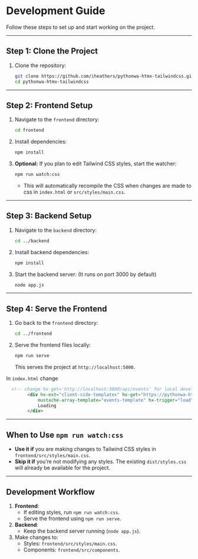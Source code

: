 # **Development Guide**

Follow these steps to set up and start working on the project.

---

## **Step 1: Clone the Project**

1. Clone the repository:
   ```bash
   git clone https://github.com/iheathers/pythonwa-htmx-tailwindcss.git
   cd pythonwa-htmx-tailwindcss
   ```

---

## **Step 2: Frontend Setup**

1. Navigate to the `frontend` directory:
   ```bash
   cd frontend
   ```

2. Install dependencies:
   ```bash
   npm install
   ```

3. **Optional:** If you plan to edit Tailwind CSS styles, start the watcher:
   ```bash
   npm run watch:css
   ```

   - This will automatically recompile the CSS when changes are made to css in `index.html` or `src/styles/main.css`.

---

## **Step 3: Backend Setup**

1. Navigate to the `backend` directory:
   ```bash
   cd ../backend
   ```

2. Install backend dependencies:
   ```bash
   npm install
   ```

3. Start the backend server: (It runs on port 3000 by default)
   ```bash
   node app.js
   ```

---

## **Step 4: Serve the Frontend**

1. Go back to the `frontend` directory:
   ```bash
   cd ../frontend
   ```

2. Serve the frontend files locally:
   ```bash
   npm run serve
   ```

   This serves the project at `http://localhost:5000`.

In `index.html` change 

```html
  <!-- change hx-get='http://localhost:3000/api/events' for local development -->
        <div hx-ext="client-side-templates" hx-get="https://pythonwa-htmx-tailwindcss.onrender.com/api/events"
            mustache-array-template="events-template" hx-trigger="load" hx-swap="outerHTML">
            Loading
        </div>


```

---

## **When to Use `npm run watch:css`**

- **Use it if** you are making changes to Tailwind CSS styles in `frontend/src/styles/main.css`.
- **Skip it if** you’re not modifying any styles. The existing `dist/styles.css` will already be available for the project.

---

## **Development Workflow**

1. **Frontend**:
   - If editing styles, run `npm run watch:css`.
   - Serve the frontend using `npm run serve`.
2. **Backend**:
   - Keep the backend server running (`node app.js`).
3. Make changes to:
   - Styles: `frontend/src/styles/main.css`.
   - Components: `frontend/src/components`.
